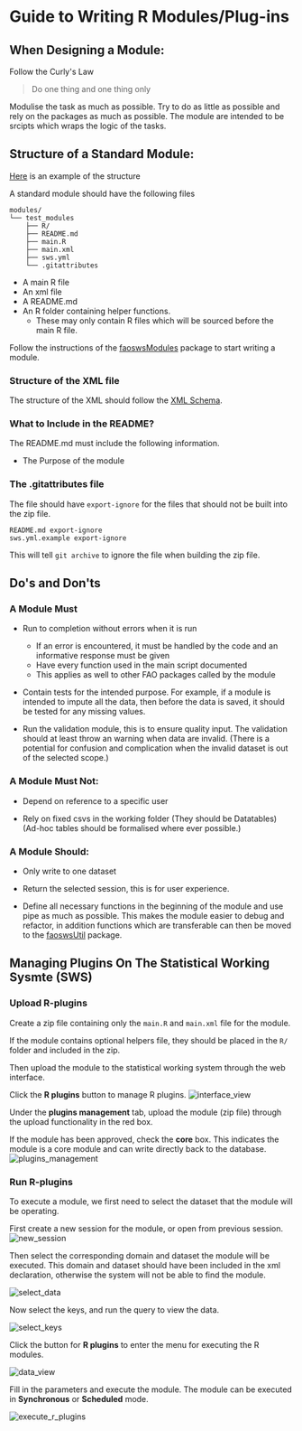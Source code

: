 # Guide to Writing R Modules/Plug-ins

## When Designing a Module:

Follow the Curly's Law

>  Do one thing and one thing only

Modulise the task as much as possible.  Try to do as little as
possible and rely on the packages as much as possible. The module are
intended to be srcipts which wraps the logic of the tasks.


## Structure of a Standard Module:

[Here](https://github.com/SWS-Methodology/Standards/tree/master/modules/hello_world) is an example of the structure

A standard module should have the following files
```
modules/
└── test_modules
    ├── R/
    ├── README.md
    ├── main.R
    ├── main.xml
    ├── sws.yml
    └── .gitattributes
```

* A main R file
* An xml file
* A README.md
* An R folder containing helper functions.
  * These may only contain R files which will be sourced before the main R file.

Follow the instructions of the
[faoswsModules](https://github.com/SWS-Methodology/faoswsModules) package to
start writing a module.


### Structure of the XML file

The structure of the XML should follow the [XML
Schema](https://workspace.fao.org/tc/sws/userspace/Shared%20Documents/R%20Development/rScript.xsd).

### What to Include in the README? 

The README.md must include the following information.

* The Purpose of the module

### The .gitattributes file

The file should have `export-ignore` for the files that should not be built into
the zip file.

```
README.md export-ignore
sws.yml.example export-ignore
```

This will tell `git archive` to ignore the file when building the zip file.


## Do's and Don'ts

### A Module Must

* Run to completion without errors when it is run
  * If an error is encountered, it must be handled by the code and an informative response must be given
  * Have every function used in the main script documented
  * This applies as well to other FAO packages called by the module

* Contain tests for the intended purpose. For example, if a module is
  intended to impute all the data, then before the data is saved, it
  should be tested for any missing values.

* Run the validation module, this is to ensure quality input. The
  validation should at least throw an warning when data are
  invalid. (There is a potential for confusion and complication when
  the invalid dataset is out of the selected scope.)
 

### A Module Must Not:

* Depend on reference to a specific user

* Rely on fixed csvs in the working folder (They should be Datatables)
  (Ad-hoc tables should be formalised where ever possible.)
 

### A Module Should:


* Only write to one dataset
* Return the selected session, this is for user experience.

* Define all necessary functions in the beginning of the module and
  use pipe as much as possible. This makes the module easier to debug
  and refactor, in addition functions which are transferable can then
  be moved to the
  [faoswsUtil](https://github.com/SWS-Methodology/faoswsUtil) package.
 

## Managing Plugins On The Statistical Working Sysmte (SWS)

### Upload R-plugins

Create a zip file containing only the `main.R` and `main.xml` file for the
module.

If the module contains optional helpers file, they should be placed in the `R/`
folder and included in the zip.

Then upload the module to the statistical working system through the web
interface.

Click the **R plugins** button to manage R plugins.
![interface_view](https://cloud.githubusercontent.com/assets/1054320/15273000/8746a4a0-1a8b-11e6-8e09-3e525de7dd37.png)

Under the **plugins management** tab, upload the module (zip file) through the
upload functionality in the red box.

If the module has been approved, check the **core** box. This indicates the
module is a core module and can write directly back to the database.
![plugins_management](https://cloud.githubusercontent.com/assets/1054320/15273008/bc77a1ec-1a8b-11e6-806d-dfc5ca924dc7.png)


### Run R-plugins

To execute a module, we first need to select the dataset that the module will be
operating.

First create a new session for the module, or open from previous session.
![new_session](https://cloud.githubusercontent.com/assets/1054320/15273094/352580b6-1a8f-11e6-810c-6e4680dcf1a2.png)


Then select the corresponding domain and dataset the module will be executed.
This domain and dataset should have been included in the xml declaration,
otherwise the system will not be able to find the module.

![select_data](https://cloud.githubusercontent.com/assets/1054320/15273096/6695d510-1a8f-11e6-9862-f9ab908bcdc7.png)

Now select the keys, and run the query to view the data.

![select_keys](https://cloud.githubusercontent.com/assets/1054320/15273101/96afb39c-1a8f-11e6-9da1-06b5660f109a.png)

Click the button for **R plugins** to enter the menu for executing the R
modules.

![data_view](https://cloud.githubusercontent.com/assets/1054320/15273107/ad2758aa-1a8f-11e6-9c4f-8c2edfd0cdff.png)

Fill in the parameters and execute the module. The module can be executed in
**Synchronous** or **Scheduled** mode.

![execute_r_plugins](https://cloud.githubusercontent.com/assets/1054320/15273112/cd1633c0-1a8f-11e6-85f0-60bf87b92be1.png)
